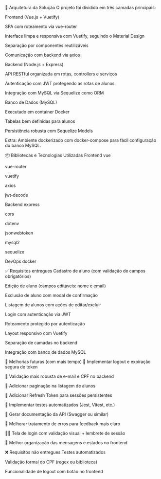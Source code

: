📐 Arquitetura da Solução
O projeto foi dividido em três camadas principais:

Frontend (Vue.js + Vuetify)

SPA com roteamento via vue-router

Interface limpa e responsiva com Vuetify, seguindo o Material Design

Separação por componentes reutilizáveis

Comunicação com backend via axios

Backend (Node.js + Express)

API RESTful organizada em rotas, controllers e serviços

Autenticação com JWT protegendo as rotas de alunos

Integração com MySQL via Sequelize como ORM

Banco de Dados (MySQL)

Executado em container Docker

Tabelas bem definidas para alunos

Persistência robusta com Sequelize Models

Extra: Ambiente dockerizado com docker-compose para fácil configuração do banco MySQL.

📦 Bibliotecas e Tecnologias Utilizadas
Frontend
vue

vue-router

vuetify

axios

jwt-decode

Backend
express

cors

dotenv

jsonwebtoken

mysql2

sequelize

DevOps
docker

✅ Requisitos entregues
 Cadastro de aluno (com validação de campos obrigatórios)

 Edição de aluno (campos editáveis: nome e email)

 Exclusão de aluno com modal de confirmação

 Listagem de alunos com ações de editar/excluir

 Login com autenticação via JWT

 Roteamento protegido por autenticação

 Layout responsivo com Vuetify

 Separação de camadas no backend

 Integração com banco de dados MySQL


🧠 Melhorias futuras (com mais tempo)
🔐 Implementar logout e expiração segura de token

📧 Validação mais robusta de e-mail e CPF no backend

🔁 Adicionar paginação na listagem de alunos

🔄 Adicionar Refresh Token para sessões persistentes

🧪 Implementar testes automatizados (Jest, Vitest, etc.)

📄 Gerar documentação da API (Swagger ou similar)

🚨 Melhorar tratamento de erros para feedback mais claro

🧑‍💻 Tela de login com validação visual + lembrete de sessão

🧹 Melhor organização das mensagens e estados no frontend

❌ Requisitos não entregues
 Testes automatizados

 Validação formal do CPF (regex ou biblioteca)

 Funcionalidade de logout com botão no frontend